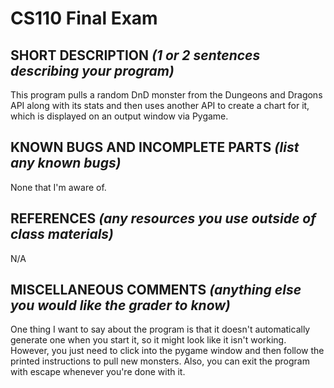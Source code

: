 # CS110 Final Exam

## SHORT DESCRIPTION *(1 or 2 sentences describing your program)*
This program pulls a random DnD monster from the Dungeons and Dragons API along with its stats and then uses another API to create a chart for it, which is displayed on an output window via Pygame.  
## KNOWN BUGS AND INCOMPLETE PARTS *(list any known bugs)*
None that I'm aware of. 
## REFERENCES *(any resources you use outside of class materials)*
N/A
## MISCELLANEOUS COMMENTS *(anything else you would like the grader to know)*
One thing I want to say about the program is that it doesn't automatically generate one when you start it, so it might look like it isn't working. However, you just need to click into the pygame window and then follow the printed instructions to pull new monsters. Also, you can exit the program with escape whenever you're done with it. 